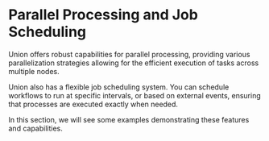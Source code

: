 # Parallel Processing and Job Scheduling

Union offers robust capabilities for parallel processing, providing various parallelization 
strategies allowing for the efficient execution of tasks across multiple nodes. 

Union also has a flexible job scheduling system. You can schedule workflows to run at 
specific intervals, or based on external events, ensuring that processes are executed exactly when needed.

In this section, we will see some examples demonstrating these features and capabilities.